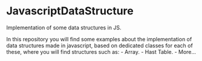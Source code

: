 # JavascriptDataStructure
Implementation of some data structures in JS.

In this repository you will find some examples about the implementation of data structures made in javascript, based on dedicated classes for each of these, where you will find structures such as:
    - Array.
    - Hast Table.
    - More...
